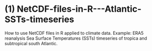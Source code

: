 # (1) NetCDF-files-in-R---Atlantic-SSTs-timeseries
How to use NetCDF files in R applied to climate data.
Example: ERA5 reanalysis Sea Surface Temperatures (SSTs) timeseries of tropica and subtropical south Atlantic.
